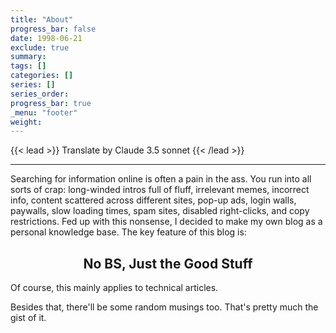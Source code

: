 ```yaml
---
title: "About"
progress_bar: false
date: 1998-06-21
exclude: true
summary: 
tags: []
categories: []
series: []
series_order: 
progress_bar: true
_menu: "footer"
weight: 
---
```



{{< lead >}} Translate by Claude 3.5 sonnet {{< /lead >}}

---

Searching for information online is often a pain in the ass. You run into all sorts of crap: long-winded intros full of fluff, irrelevant memes, incorrect info, content scattered across different sites, pop-up ads, login walls, paywalls, slow loading times, spam sites, disabled right-clicks, and copy restrictions. Fed up with this nonsense, I decided to make my own blog as a personal knowledge base. The key feature of this blog is:

<center><h2> No BS, Just the Good Stuff </h2></center>

Of course, this mainly applies to technical articles.

Besides that, there'll be some random musings too. That's pretty much the gist of it.